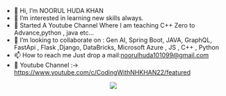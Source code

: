 - 👋 Hi, I’m NOORUL HUDA KHAN
- 👀 I’m interested in learning new skills always.
- 🌱 Started A Youtube Channel Where I am teaching C++ Zero to Advance,python , java etc...
- 💞️ I’m looking to collaborate on : Gen AI, Spring Boot, JAVA, GraphQL, FastApi , Flask ,Django, DataBricks, Microsoft Azure , JS , C++ , Python
- 📫 How to reach me Just drop a mail:noorulhuda101099@gmail.com
- 👀 Youtube Channel :-> https://www.youtube.com/c/CodingWithNHKHAN22/featured
  
<p align="center">
  <a href="https://skillicons.dev">
    <img src="https://skillicons.dev/icons?i=git,html,css,bootstrap,js,python,fastapi,django,flask,mongodb,postgres,java,docker,scala,cpp,azure&perline=8" />
  </a>
</p>

<!---
NHKAIZEN/NHKAIZEN is a ✨ special ✨ repository because its `README.md` (this file) appears on your GitHub profile.
You can click the Preview link to take a look at your changes.
--->
